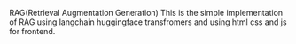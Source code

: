 RAG(Retrieval Augmentation Generation)
This is the simple implementation of RAG using langchain huggingface transfromers and using html css and js for frontend.

